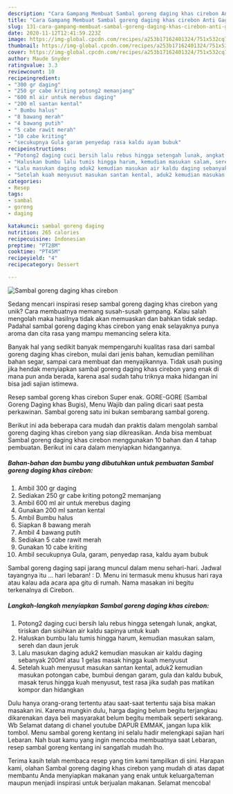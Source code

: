 ```yaml
---
description: "Cara Gampang Membuat Sambal goreng daging khas cirebon Anti Gagal"
title: "Cara Gampang Membuat Sambal goreng daging khas cirebon Anti Gagal"
slug: 131-cara-gampang-membuat-sambal-goreng-daging-khas-cirebon-anti-gagal
date: 2020-11-12T12:41:59.223Z
image: https://img-global.cpcdn.com/recipes/a253b17162401324/751x532cq70/sambal-goreng-daging-khas-cirebon-foto-resep-utama.jpg
thumbnail: https://img-global.cpcdn.com/recipes/a253b17162401324/751x532cq70/sambal-goreng-daging-khas-cirebon-foto-resep-utama.jpg
cover: https://img-global.cpcdn.com/recipes/a253b17162401324/751x532cq70/sambal-goreng-daging-khas-cirebon-foto-resep-utama.jpg
author: Maude Snyder
ratingvalue: 3.3
reviewcount: 10
recipeingredient:
- "300 gr daging"
- "250 gr cabe kriting potong2 memanjang"
- "600 ml air untuk merebus daging"
- "200 ml santan kental"
- " Bumbu halus"
- "8 bawang merah"
- "4 bawang putih"
- "5 cabe rawit merah"
- "10 cabe kriting"
- "secukupnya Gula garam penyedap rasa kaldu ayam bubuk"
recipeinstructions:
- "Potong2 daging cuci bersih lalu rebus hingga setengah lunak, angkat, tiriskan dan sisihkan air kaldu sapinya untuk kuah"
- "Haluskan bumbu lalu tumis hingga harum, kemudian masukan salam, sereh dan daun jeruk"
- "Lalu masukan daging aduk2 kemudian masukan air kaldu daging sebanyak 200ml atau 1 gelas masak hingga kuah menyusut"
- "Setelah kuah menyusut masukan santan kental, aduk2 kemudian masukan potongan cabe, bumbui dengan garam, gula dan kaldu bubuk, masak terus hingga kuah menyusut, test rasa jika sudah pas matikan kompor dan hidangkan"
categories:
- Resep
tags:
- sambal
- goreng
- daging

katakunci: sambal goreng daging 
nutrition: 265 calories
recipecuisine: Indonesian
preptime: "PT28M"
cooktime: "PT45M"
recipeyield: "4"
recipecategory: Dessert

---
```



![Sambal goreng daging khas cirebon](https://img-global.cpcdn.com/recipes/a253b17162401324/751x532cq70/sambal-goreng-daging-khas-cirebon-foto-resep-utama.jpg)

Sedang mencari inspirasi resep sambal goreng daging khas cirebon yang unik? Cara membuatnya memang susah-susah gampang. Kalau salah mengolah maka hasilnya tidak akan memuaskan dan bahkan tidak sedap. Padahal sambal goreng daging khas cirebon yang enak selayaknya punya aroma dan cita rasa yang mampu memancing selera kita.

Banyak hal yang sedikit banyak mempengaruhi kualitas rasa dari sambal goreng daging khas cirebon, mulai dari jenis bahan, kemudian pemilihan bahan segar, sampai cara membuat dan menyajikannya. Tidak usah pusing jika hendak menyiapkan sambal goreng daging khas cirebon yang enak di mana pun anda berada, karena asal sudah tahu triknya maka hidangan ini bisa jadi sajian istimewa.

Resep sambal goreng khas cirebon Super enak. GORE-GORE (Sambal Goreng Daging khas Bugis), Menu Wajib dan paling dicari saat pesta perkawinan. Sambal goreng satu ini bukan sembarang sambal goreng.


Berikut ini ada beberapa cara mudah dan praktis dalam mengolah sambal goreng daging khas cirebon yang siap dikreasikan. Anda bisa membuat Sambal goreng daging khas cirebon menggunakan 10 bahan dan 4 tahap pembuatan. Berikut ini cara dalam menyiapkan hidangannya.

<!--inarticleads1-->

##### Bahan-bahan dan bumbu yang dibutuhkan untuk pembuatan Sambal goreng daging khas cirebon:

1. Ambil 300 gr daging
1. Sediakan 250 gr cabe kriting potong2 memanjang
1. Ambil 600 ml air untuk merebus daging
1. Gunakan 200 ml santan kental
1. Ambil  Bumbu halus
1. Siapkan 8 bawang merah
1. Ambil 4 bawang putih
1. Sediakan 5 cabe rawit merah
1. Gunakan 10 cabe kriting
1. Ambil secukupnya Gula, garam, penyedap rasa, kaldu ayam bubuk


Sambal goreng daging sapi jarang muncul dalam menu sehari-hari. Jadwal tayangnya itu … hari lebaran! : D. Menu ini termasuk menu khusus hari raya atau kalau ada acara apa gitu di rumah. Nama masakan ini begitu terkenalnya di Cirebon. 

<!--inarticleads2-->

##### Langkah-langkah menyiapkan Sambal goreng daging khas cirebon:

1. Potong2 daging cuci bersih lalu rebus hingga setengah lunak, angkat, tiriskan dan sisihkan air kaldu sapinya untuk kuah
1. Haluskan bumbu lalu tumis hingga harum, kemudian masukan salam, sereh dan daun jeruk
1. Lalu masukan daging aduk2 kemudian masukan air kaldu daging sebanyak 200ml atau 1 gelas masak hingga kuah menyusut
1. Setelah kuah menyusut masukan santan kental, aduk2 kemudian masukan potongan cabe, bumbui dengan garam, gula dan kaldu bubuk, masak terus hingga kuah menyusut, test rasa jika sudah pas matikan kompor dan hidangkan


Dulu hanya orang-orang tertentu atau saat-saat tertentu saja bisa makan masakan ini. Karena mungkin dulu, harga daging belum begitu terjangkau dikarenakan daya beli masyarakat belum begitu membaik seperti sekarang. Wb Selamat datang di chanel youtube DAPUR EMMAK, jangan lupa klik tombol. Menu sambal goreng kentang ini selalu hadir melengkapi sajian hari Lebaran. Nah buat kamu yang ingin mencoba membuatnya saat Lebaran, resep sambal goreng kentang ini sangatlah mudah lho. 

Terima kasih telah membaca resep yang tim kami tampilkan di sini. Harapan kami, olahan Sambal goreng daging khas cirebon yang mudah di atas dapat membantu Anda menyiapkan makanan yang enak untuk keluarga/teman maupun menjadi inspirasi untuk berjualan makanan. Selamat mencoba!
